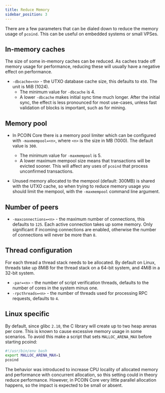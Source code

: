 ```yaml
---
title: Reduce Memory
sidebar_position: 3
---
```


There are a few parameters that can be dialed down to reduce the memory usage of `pcoind`. This can be useful on embedded systems or small VPSes.

## In-memory caches

The size of some in-memory caches can be reduced. As caches trade off memory usage for performance, reducing these will usually have a negative effect on performance.

- `-dbcache=<n>` - the UTXO database cache size, this defaults to `450`. The unit is MiB (1024).
  - The minimum value for `-dbcache` is 4.
  - A lower `-dbcache` makes initial sync time much longer. After the initial sync, the effect is less pronounced for most use-cases, unless fast validation of blocks is important, such as for mining.

## Memory pool

- In PCOIN Core there is a memory pool limiter which can be configured with `-maxmempool=<n>`, where `<n>` is the size in MB (1000). The default value is `300`.

  - The minimum value for `-maxmempool` is 5.
  - A lower maximum mempool size means that transactions will be evicted sooner. This will affect any uses of `pcoind` that process unconfirmed transactions.

- Unused memory allocated to the mempool (default: 300MB) is shared with the UTXO cache, so when trying to reduce memory usage you should limit the mempool, with the `-maxmempool` command line argument.

## Number of peers

- `-maxconnections=<n>` - the maximum number of connections, this defaults to `125`. Each active connection takes up some memory. Only significant if incoming
  connections are enabled, otherwise the number of connections will never be more than `8`.

## Thread configuration

For each thread a thread stack needs to be allocated. By default on Linux,
threads take up 8MiB for the thread stack on a 64-bit system, and 4MiB in a
32-bit system.

- `-par=<n>` - the number of script verification threads, defaults to the number of cores in the system minus one.
- `-rpcthreads=<n>` - the number of threads used for processing RPC requests, defaults to `4`.

## Linux specific

By default, since glibc `2.10`, the C library will create up to two heap arenas per core. This is known to cause excessive memory usage in some scenarios. To avoid this make a script that sets `MALLOC_ARENA_MAX` before starting pcoind:

```bash
#!/usr/bin/env bash
export MALLOC_ARENA_MAX=1
pcoind
```

The behavior was introduced to increase CPU locality of allocated memory and performance with concurrent allocation, so this setting could in theory reduce performance. However, in PCOIN Core very little parallel allocation happens, so the impact is expected to be small or absent.
